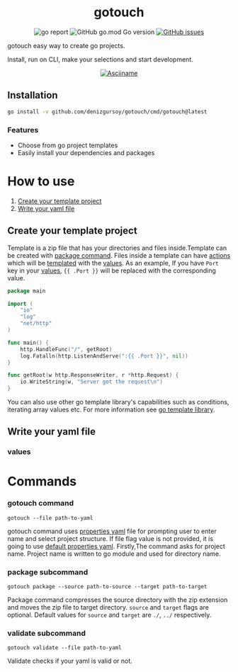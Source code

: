 <h1 align="center">gotouch</h1>
<p align="center">
<img alt="go report" src="https://goreportcard.com/badge/github.com/denizgursoy/gotouch"/>
<img alt="GitHub go.mod Go version" src="https://img.shields.io/github/go-mod/go-version/denizgursoy/gotouch">
<a href="https://github.com/denizgursoy/gotouch/issues" target="_blank"><img alt="GitHub issues" src="https://img.shields.io/github/issues/denizgursoy/gotouch?color=b"></a>
</p>

gotouch easy way to create go projects. 

Install, run on CLI, make your selections and start development.

<p align="center">
<a href="https://asciinema.org/a/515980" target="_blank"><img alt="Asciiname" src="https://asciinema.org/a/515980.svg" /></a>
</p>

## Installation

```bash
go install -v github.com/denizgursoy/gotouch/cmd/gotouch@latest
```

### Features

- Choose from go project templates
- Easily install your dependencies and packages

# How to use
1. [Create your template project](#Create-your-template-project)
2. [Write your yaml file](#Write-your-yaml-file)


## Create your template project
Template is a zip file that has your directories and files inside.Template can be created with [package command](#package-subcommand).
Files inside a template can have [actions](https://pkg.go.dev/text/template#hdr-Actions) which will be [templated](https://pkg.go.dev/text/template)
with the [values](#values). As an example, If you have `Port` key in your [values](#values), `{{ .Port }}` will be replaced
with the corresponding value.

``` go
package main

import (
	"io"
	"log"
	"net/http"
)

func main() {
	http.HandleFunc("/", getRoot)
	log.Fatalln(http.ListenAndServe(":{{ .Port }}", nil))
}

func getRoot(w http.ResponseWriter, r *http.Request) {
	io.WriteString(w, "Server got the request\n")
}
```
You can also use other go template library's capabilities such as conditions, iterating array values etc. For more information
see [go template library](https://pkg.go.dev/text/template).

## Write your yaml file

### values

# Commands
### gotouch command

`gotouch --file path-to-yaml`

gotouch command uses [properties yaml](#Write-your-yaml-file) file for prompting user to enter name and select  project structure. If file flag value
is not provided, it is going to use [default properties yaml](https://github.com/denizgursoy/go-touch-projects/blob/main/properties.yaml). 
Firstly,The command asks for project name. Project name is written to go module and used for directory name.


### package subcommand
`gotouch package --source path-to-source --target path-to-target`

Package command compresses the source directory with the zip extension and moves the zip file to target directory.
`source` and `target` flags are optional. Default values for `source` and `target` are `./`, `../` respectively.


### validate subcommand
`gotouch validate --file path-to-yaml`

Validate checks if your yaml is valid or not. 

